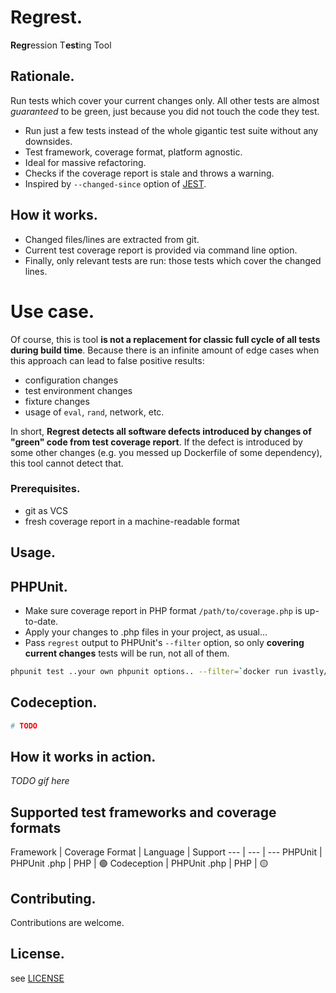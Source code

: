 # Regrest.
**Regr**ession T**est**ing Tool

## Rationale.
Run tests which cover your current changes only. 
All other tests are almost _guaranteed_ to be green, just because you did not touch the code they test.

* Run just a few tests instead of the whole gigantic test suite without any downsides.
* Test framework, coverage format, platform agnostic.
* Ideal for massive refactoring.
* Checks if the coverage report is stale and throws a warning.
* Inspired by `--changed-since` option of [JEST](https://jestjs.io/docs/en/cli#--changedsince).

## How it works.
* Changed files/lines are extracted from git.
* Current test coverage report is provided via command line option.
* Finally, only relevant tests are run: those tests which cover the changed lines. 

# Use case.
Of course, this is tool **is not a replacement for classic full cycle of all tests during build time**.
Because there is an infinite amount of edge cases when this approach can lead to false positive results:
* configuration changes
* test environment changes
* fixture changes
* usage of `eval`, `rand`, network, etc.

In short, **Regrest detects all software defects introduced by changes of "green" code from test coverage report**.
If the defect is introduced by some other changes (e.g. you messed up Dockerfile of some dependency), this tool cannot detect that.


### Prerequisites.
* git as VCS
* fresh coverage report in a machine-readable format


## Usage.

## PHPUnit.
* Make sure coverage report in PHP format `/path/to/coverage.php` is up-to-date.
* Apply your changes to .php files in your project, as usual...
* Pass `regrest` output to PHPUnit's `--filter` option, so only **covering current changes** tests will be run, not all of them.

```bash
phpunit test ..your own phpunit options.. --filter=`docker run ivastly/regrest --changes-since=origin/master --coverage-file=/path/to/coverage.php --framework="phpunit"`
```

## Codeception.
```bash
# TODO
```

## How it works in action.
*TODO gif here*

## Supported test frameworks and coverage formats
Framework | Coverage Format | Language | Support
--- | --- | ---
PHPUnit | PHPUnit .php | PHP | 🟢
Codeception | PHPUnit .php | PHP | 🟡 

## Contributing.
Contributions are welcome.

## License.
see [LICENSE](/LICENSE)
